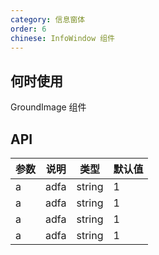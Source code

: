 ```yaml
---
category: 信息窗体
order: 6
chinese: InfoWindow 组件
---
```



## 何时使用

GroundImage 组件

## API

| 参数 | 说明 | 类型 | 默认值  |
|-----|------|------|-------|
| a | adfa | string | 1 |
| a | adfa | string | 1 |
| a | adfa | string | 1 |
| a | adfa | string | 1 |